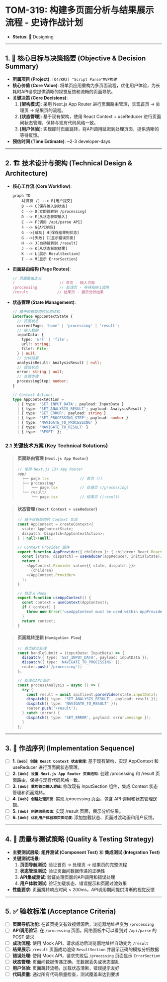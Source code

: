 # TOM-319: 构建多页面分析与结果展示流程 - 史诗作战计划

- **Status**: 🎯 Designing

---

## 1. 🎯 核心目标与决策摘要 (Objective & Decision Summary)

- **所属项目 (Project)**: `[Q4/KR2] "Script Parse"MVP构建`
- **核心价值 (Core Value)**: 将单页应用重构为多页面流程，优化用户体验，为长耗时API请求提供清晰的视觉反馈和流畅的页面导航。
- **关键决策 (Core Decisions)**:
    1. **[架构模式]**: 采用 Next.js App Router 进行页面路由管理，实现首页 → 处理页 → 结果页的流程。
    2. **[状态管理]**: 基于现有架构，使用 React Context + useReducer 进行页面间状态管理，保持与现有代码风格一致。
    3. **[用户体验]**: 实现即时页面跳转，将API调用延迟到处理页面，提供清晰的等待反馈。
- **预估时间 (Time Estimate)**: ~2-3 developer-days

---

## 2. 🏗️ 技术设计与架构 (Technical Design & Architecture)

- **核心工作流 (Core Workflow)**:

    ```mermaid
    graph TD
        A[首页 /] --> B{用户提交}
        B --> C[保存输入到状态]
        C --> D[立即跳转到 /processing]
        D --> E[从状态获取输入]
        E --> F[调用 /api/parse API]
        F --> G{API响应}
        G -->|成功| H[保存结果到状态]
        G -->|失败| I[显示错误页面]
        H --> J[自动跳转到 /result]
        J --> K[从状态获取结果]
        K --> L[展示 ResultSection]
        I --> M[显示 ErrorSection]
    ```

- **页面路由结构 (Page Routes)**:

    ```typescript
    // 页面路由定义
    /                    // 首页 - 输入页面
    /processing          // 处理页 - 等待和API调用
    /result             // 结果页 - 展示分析结果
    ```

- **状态管理 (State Management)**:

    ```typescript
    // 基于现有架构的状态结构
    interface AppContextState {
      // 页面状态
      currentPage: 'home' | 'processing' | 'result';
      // 输入数据
      inputData: {
        type: 'url' | 'file';
        url?: string;
        file?: File;
      } | null;
      // 分析结果
      analysisResult: AnalysisResult | null;
      // 错误状态
      error: string | null;
      // 处理步骤
      processingStep: number;
    }

    // Context Actions
    type AppContextAction = 
      | { type: 'SET_INPUT_DATA'; payload: InputData }
      | { type: 'SET_ANALYSIS_RESULT'; payload: AnalysisResult }
      | { type: 'SET_ERROR'; payload: string }
      | { type: 'SET_PROCESSING_STEP'; payload: number }
      | { type: 'NAVIGATE_TO_PROCESSING' }
      | { type: 'NAVIGATE_TO_RESULT' }
      | { type: 'RESET' };
    ```

### 2.1 关键技术方案 (Key Technical Solutions)

> #### **页面路由管理 (`Next.js App Router`)**
>
> ```typescript
> // 使用 Next.js 13+ App Router
> app/
>   ├── page.tsx              // 首页 (/)
>   ├── processing/
>   │   └── page.tsx          // 处理页 (/processing)
>   └── result/
>       └── page.tsx          // 结果页 (/result)
> ```

> #### **状态管理 (`React Context + useReducer`)**
> ```typescript
> // 基于现有架构的 Context 实现
> const AppContext = createContext<{
>   state: AppContextState;
>   dispatch: Dispatch<AppContextAction>;
> } | null>(null);
> 
> // Context Provider 组件
> export function AppProvider({ children }: { children: React.ReactNode }) {
>   const [state, dispatch] = useReducer(appReducer, initialState);
>   return (
>     <AppContext.Provider value={{ state, dispatch }}>
>       {children}
>     </AppContext.Provider>
>   );
> }
> 
> // 自定义 Hook
> export function useAppContext() {
>   const context = useContext(AppContext);
>   if (!context) {
>     throw new Error('useAppContext must be used within AppProvider');
>   }
>   return context;
> }
> ```

> #### **页面跳转逻辑 (`Navigation Flow`)**
> ```typescript
> // 首页提交处理
> const handleSubmit = (inputData: InputData) => {
>   dispatch({ type: 'SET_INPUT_DATA', payload: inputData });
>   dispatch({ type: 'NAVIGATE_TO_PROCESSING' });
>   router.push('/processing');
> };
> 
> // 处理页API调用
> const processAnalysis = async () => {
>   try {
>     const result = await apiClient.parseVideo(state.inputData);
>     dispatch({ type: 'SET_ANALYSIS_RESULT', payload: result });
>     dispatch({ type: 'NAVIGATE_TO_RESULT' });
>     router.push('/result');
>   } catch (error) {
>     dispatch({ type: 'SET_ERROR', payload: error.message });
>   }
> };
> ```

---

## 3. 🚀 作战序列 (Implementation Sequence)

- [ ] **1. `[Web] 创建 React Context 状态管理`**: 基于现有架构，实现 AppContext 和 useReducer 进行页面间状态管理。
- [ ] **2. `[Web] 设置 Next.js App Router 页面结构`**: 创建 /processing 和 /result 页面路由，保持与现有代码风格一致。
- [ ] **3. `[Web] 重构首页输入逻辑`**: 修改现有 InputSection 组件，集成 Context 状态管理和页面跳转。
- [ ] **4. `[Web] 创建处理页面`**: 实现 /processing 页面，包含 API 调用和状态管理逻辑。
- [ ] **5. `[Web] 创建结果页面`**: 实现 /result 页面，展示分析结果。
- [ ] **6. `[Web] 优化用户体验和页面过渡`**: 添加加载状态、页面过渡动画和用户反馈。

---

## 4. 🧪 质量与测试策略 (Quality & Testing Strategy)

- **主要测试层级**: **组件测试 (Component Test)** 和 **集成测试 (Integration Test)**
- **关键测试场景**:
    1. **页面导航测试**: 验证首页 → 处理页 → 结果页的完整流程
    2. **状态管理测试**: 验证页面间数据传递的正确性
    3. **API集成测试**: 验证处理页面的API调用和错误处理
    4. **用户体验测试**: 验证加载状态、错误提示和页面过渡效果
- **性能要求**: 页面跳转响应时间 < 200ms，API调用期间提供清晰的视觉反馈

---

## 5. ✅ 验收标准 (Acceptance Criteria)

- [ ] **页面导航功能**: 在首页提交有效视频源后，浏览器地址栏变为 `/processing`
- [ ] **API调用验证**: 在 `/processing` 页面，网络面板中可以看到对 `/api/parse` 的 POST 请求
- [ ] **成功流程**: 使用 Mock API，请求成功后浏览器地址栏自动变为 `/result`
- [ ] **结果展示**: `/result` 页面成功渲染 `ResultSection` 并展示正确的模拟分析数据
- [ ] **错误处理**: 使用 Mock API，请求失败后 `/processing` 页面显示 `ErrorSection`
- [ ] **状态管理**: 页面间数据传递正确，无数据丢失或状态混乱
- [ ] **用户体验**: 页面跳转流畅，加载状态清晰，错误提示友好
- [ ] **代码质量**: 通过所有代码质量检查，测试覆盖率达到要求
